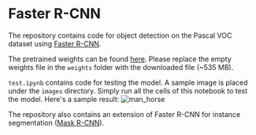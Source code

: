 # Faster R-CNN

The repository contains code for object detection on the Pascal VOC dataset using [Faster R-CNN](https://arxiv.org/pdf/1506.01497.pdf). 

The pretrained weights can be found [here](https://drive.google.com/file/d/1EUcjFZNp1BAHF2UwlzGgJ_43v9CPmlBC/view?usp=sharing). Please replace the empty weights file in the `weights` folder with the downloaded file (~535 MB).

`test.ipynb` contains code for testing the model. A sample image is placed under the `images` directory. Simply run all the cells of this notebook to test the model. Here's a sample result:
![man_horse](https://i.imgur.com/HjJ4ULM.png "Testing Faster R-CNN")

The repository also contains an extension of Faster R-CNN for instance segmentation ([Mask R-CNN](https://arxiv.org/pdf/1703.06870.pdf)).
